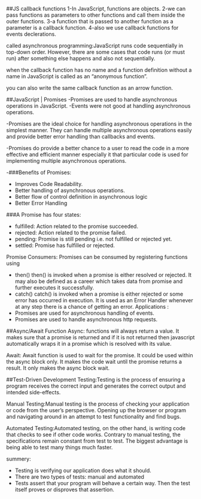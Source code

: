 ##JS callback functions
1-In JavaScript, functions are objects.
2-we can pass functions as parameters to other functions and call them inside the outer functions.
3-a function that is passed to another function as a parameter is a callback function.
4-also we use callback functions for events declerations.

called asynchronous programming:JavaScript runs code sequentially in top-down order. However, there are some cases that code runs (or must run) after something else happens and also not sequentially.

when the callback function has no name and a function definition without a name in JavaScript is called as an “anonymous function”.

you can also write the same callback function as an arrow function.

##JavaScript | Promises
-Promises are used to handle asynchronous operations in JavaScript.
-Events were not good at handling asynchronous operations.

-Promises are the ideal choice for handling asynchronous operations in the simplest manner. They can handle multiple asynchronous operations easily and provide better error handling than callbacks and events.

-Promises do provide a better chance to a user to read the code in a more effective and efficient manner especially it that particular code is used for implementing multiple asynchronous operations. 

-###Benefits of Promises:
* Improves Code Readability.
* Better handling of asynchronous operations.
* Better flow of control definition in asynchronous logic
* Better Error Handling

###A Promise has four states:
* fulfilled: Action related to the promise succeeded.
* rejected: Action related to the promise failed.
* pending: Promise is still pending i.e. not fulfilled or rejected yet.
* settled: Promise has fulfilled or rejected.

Promise Consumers: Promises can be consumed by registering functions using 
* then() 
then() is invoked when a promise is either resolved or rejected. It may also be defined as a career which takes data from promise and further executes it successfully.
* catch()
catch() is invoked when a promise is either rejected or some error has occurred in execution. It is used as an Error Handler whenever at any step there is a chance of getting an error.
Applications :
* Promises are used for asynchronous handling of events.
* Promises are used to handle asynchronous http requests.


##Async/Await Function
Async:
functions will always return a value. It makes sure that a promise is returned and if it is not returned then javascript automatically wraps it in a promise which is resolved with its value.

Await:
Await function is used to wait for the promise. It could be used within the async block only. It makes the code wait until the promise returns a result. It only makes the async block wait.

##Test-Driven Development
Testing:Testing is the process of ensuring a program receives the correct input and generates the correct output and intended side-effects.

Manual Testing:Manual testing is the process of checking your application or code from the user’s perspective. Opening up the browser or program and navigating around in an attempt to test functionality and find bugs.

Automated Testing:Automated testing, on the other hand, is writing code that checks to see if other code works. Contrary to manual testing, the specifications remain constant from test to test. The biggest advantage is being able to test many things much faster.

summery:
* Testing is verifying our application does what it should.
* There are two types of tests: manual and automated
* Tests assert that your program will behave a certain way. Then the test itself proves or disproves that assertion.